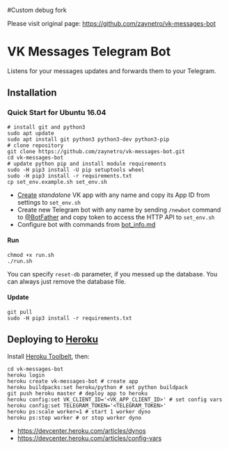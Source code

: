 #Custom debug fork

Please visit original page: https://github.com/zaynetro/vk-messages-bot

# VK Messages Telegram Bot

Listens for your messages updates and forwards them to your Telegram.

## Installation

### Quick Start for Ubuntu 16.04
```
# install git and python3
sudo apt update
sudo apt install git python3 python3-dev python3-pip
# clone repository
git clone https://github.com/zaynetro/vk-messages-bot.git
cd vk-messages-bot
# update python pip and install module requirements
sudo -H pip3 install -U pip setuptools wheel
sudo -H pip3 install -r requirements.txt
cp set_env.example.sh set_env.sh
```
- [Create](https://vk.com/editapp?act=create) *standalone* VK app with any name and copy its App ID from settings to `set_env.sh`
- Create new Telegram bot with any name by sending `/newbot` command to [@BotFather](http://telegram.me/botfather) and copy token to access the HTTP API to `set_env.sh`
- Configure bot with commands from [bot_info.md](bot_info.md)

#### Run
```
chmod +x run.sh
./run.sh
```
You can specify `reset-db` parameter, if you messed up the database. You can always just remove the database file.

#### Update
```
git pull
sudo -H pip3 install -r requirements.txt
```

## Deploying to [Heroku](https://heroku.com/)

Install [Heroku Toolbelt](https://toolbelt.heroku.com/), then:

```
cd vk-messages-bot
heroku login
heroku create vk-messages-bot # create app
heroku buildpacks:set heroku/python # set python buildpack
git push heroku master # deploy app to heroku
heroku config:set VK_CLIENT_ID='<VK_APP_CLIENT_ID>' # set config vars
heroku config:set TELEGRAM_TOKEN='<TELEGRAM_TOKEN>'
heroku ps:scale worker=1 # start 1 worker dyno
heroku ps:stop worker # or stop worker dyno
```

- https://devcenter.heroku.com/articles/dynos
- https://devcenter.heroku.com/articles/config-vars
